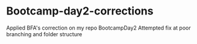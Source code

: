# Bootcamp-day2-corrections
Applied BFA's correction on my repo BootcampDay2
Attempted fix at poor branching and folder structure

